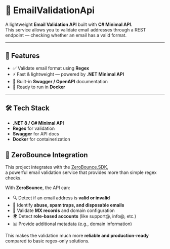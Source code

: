 # 📧 EmailValidationApi

A lightweight **Email Validation API** built with **C# Minimal API**.  
This service allows you to validate email addresses through a REST endpoint — checking whether an email has a valid format.

---

## 🚀 Features
- ✅ Validate email format using **Regex**
- ⚡ Fast & lightweight — powered by **.NET Minimal API**
- 📖 Built-in **Swagger / OpenAPI** documentation
- 🐳 Ready to run in **Docker**

---

## 🛠️ Tech Stack
- **.NET 8 / C# Minimal API**
- **Regex** for validation
- **Swagger** for API docs
- **Docker** for containerization

## 🔌 ZeroBounce Integration

This project integrates with the [ZeroBounce.SDK](https://www.nuget.org/packages/ZeroBounce.SDK),  
a powerful email validation service that provides more than simple regex checks.

With **ZeroBounce**, the API can:
- 🔍 Detect if an email address is **valid or invalid**
- 🚫 Identify **abuse, spam traps, and disposable emails**
- 🏢 Validate **MX records** and domain configuration
- 🌍 Detect **role-based accounts** (like support@, info@, etc.)
- 📊 Provide additional metadata (e.g., domain information)

This makes the validation much more **reliable and production-ready** compared to basic regex-only solutions.
